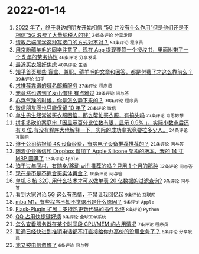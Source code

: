 # 2022-01-14

1. [2022 年了，终于身边的朋友开始相信 “5G 并没有什么作用”但是他们还是不相信“5G 浪费了大量纳税人的钱”](https://www.v2ex.com/t/828145) `245条评论` `分享发现`
1. [请教后端同学这种写接口的方式对不对？](https://www.v2ex.com/t/828191) `51条评论` `程序员`
1. [用京粉薅羊毛的同学注意了，现在 App 提现要签一个授权书，里面附带了一个 5 年的劳务协议](https://www.v2ex.com/t/828157) `46条评论` `分享发现`
1. [最近买衣服好焦虑](https://www.v2ex.com/t/828167) `40条评论` `生活`
1. [知乎首页那些 盲盒、兼职、薅羊毛的文章和回答，都是付费了才这么靠前么？](https://www.v2ex.com/t/828144) `39条评论` `知乎`
1. [求推荐靠谱的域名邮箱服务](https://www.v2ex.com/t/828181) `37条评论` `程序员`
1. [我竟然也遇到了发小借钱 有点难过](https://www.v2ex.com/t/828212) `30条评论` `问与答`
1. [心浮气躁的时候，你是怎么静下来的？](https://www.v2ex.com/t/828183) `30条评论` `程序员`
1. [微信朋友圈也只能保留 10 年了](https://www.v2ex.com/t/828173) `28条评论` `微信`
1. [单生男生经常被买衣服困恼，那么帮忙买衣服，有搞头吗](https://www.v2ex.com/t/828174) `27条评论` `奇思妙想`
1. [拼多多砍价案庭审「因显示百分比位数有限，显示 0.9% 」，实际小数点后还有 6 位,有没有程序大佬解释一下，实际的成功率究竟要拉多少人。](https://www.v2ex.com/t/828162) `24条评论` `互联网`
1. [迫于公司给报销 4K 设备经费，有啥电子设备推荐推荐的？](https://www.v2ex.com/t/828198) `21条评论` `问与答`
1. [随着企业微信和 Dropbox 增加了 Apple Silicone 架构的版本，我的 14 寸 MBP 圆满了](https://www.v2ex.com/t/828193) `13条评论` `Apple`
1. [迫于过年回村，有随身/移动 wifi 推荐的吗？只用 1 个月的那种](https://www.v2ex.com/t/828150) `12条评论` `问与答`
1. [现在是不是不适合买实体黄金？](https://www.v2ex.com/t/828170) `10条评论` `问与答`
1. [单机 8 核 32G, 用什么技术才可以做单表 20 亿数据的过滤查询?](https://www.v2ex.com/t/828186) `9条评论` `问与答`
1. [看到大家讨论 5G 这么有热情，不禁让我回忆起](https://www.v2ex.com/t/828178) `9条评论` `互联网`
1. [mba M1，有些程序不知不觉退出是什么原因？](https://www.v2ex.com/t/828147) `9条评论` `Apple`
1. [Flask-Plugin 扩展：支持热更新代码的插件系统](https://www.v2ex.com/t/828165) `8条评论` `Python`
1. [QQ 占用快捷键好烦](https://www.v2ex.com/t/828152) `8条评论` `全球工单系统`
1. [怎么查看服务器在某个时间段 CPU/MEM 的占用情况](https://www.v2ex.com/t/828171) `7条评论` `程序员`
1. [联通已经快进到推销电话都不打直接给你办高价的没用业务了？](https://www.v2ex.com/t/828192) `6条评论` `分享发现`
1. [我又被电信忽悠了](https://www.v2ex.com/t/828159) `6条评论` `问与答`
